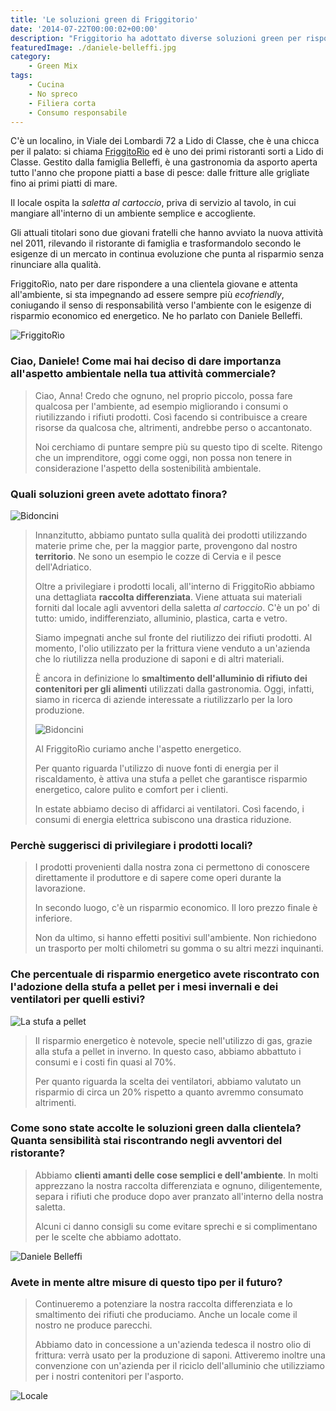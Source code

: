 ```yaml
---
title: 'Le soluzioni green di Friggitorio'
date: '2014-07-22T00:00:02+00:00'
description: "Friggitorio ha adottato diverse soluzioni green per rispondere a una clientela giovane e sempre più sensibile all'aspetto ambientale."
featuredImage: ./daniele-belleffi.jpg
category:
    - Green Mix
tags:
    - Cucina
    - No spreco
    - Filiera corta
    - Consumo responsabile
---
```


C'è un localino, in Viale dei Lombardi 72 a Lido di Classe, che è una chicca per il palato: si chiama [FriggitoRìo](http://www.friggitorio.com/Friggitorio/Friggitorio_LIDO_DI_CLASSE.html) ed è uno dei primi ristoranti sorti a Lido di Classe.
Gestito dalla famiglia Belleffi, è una gastronomia da asporto aperta tutto l'anno che propone piatti a base di pesce: dalle fritture alle grigliate fino ai primi piatti di mare.

Il locale ospita la _saletta al cartoccio_, priva di servizio al tavolo, in cui mangiare all'interno di un ambiente semplice e accogliente.

Gli attuali titolari sono due giovani fratelli che hanno avviato la nuova attività nel 2011, rilevando il ristorante di famiglia e trasformandolo secondo le esigenze di un mercato in continua evoluzione che punta al risparmio senza rinunciare alla qualità.

FriggitoRìo, nato per dare rispondere a una clientela giovane e attenta all'ambiente, si sta impegnando ad essere sempre più _ecofriendly_, coniugando il senso di responsabilità verso l'ambiente con le esigenze di risparmio economico ed energetico.
Ne ho parlato con Daniele Belleffi.

![FriggitoRìo](./logo.jpg)

### Ciao, Daniele! Come mai hai deciso di dare importanza all'aspetto ambientale nella tua attività commerciale?

> Ciao, Anna! Credo che ognuno, nel proprio piccolo, possa fare qualcosa per l'ambiente, ad esempio migliorando i consumi o riutilizzando i rifiuti prodotti. Così facendo si contribuisce a creare risorse da qualcosa che, altrimenti, andrebbe perso o accantonato.
>
> Noi cerchiamo di puntare sempre più su questo tipo di scelte. Ritengo che un imprenditore, oggi come oggi, non possa non tenere in considerazione l'aspetto della sostenibilità ambientale.

### Quali soluzioni green avete adottato finora?

![Bidoncini](./bidoncini-1.jpg)

> Innanzitutto, abbiamo puntato sulla qualità dei prodotti utilizzando materie prime che, per la maggior parte, provengono dal nostro **territorio**. Ne sono un esempio le cozze di Cervia e il pesce dell'Adriatico.
>
> Oltre a privilegiare i prodotti locali, all'interno di FriggitoRìo abbiamo una dettagliata **raccolta differenziata**. Viene attuata sui materiali forniti dal locale agli avventori della saletta _al cartoccio_. C'è un po' di tutto: umido, indifferenziato, alluminio, plastica, carta e vetro.
>
> Siamo impegnati anche sul fronte del riutilizzo dei rifiuti prodotti. Al momento, l'olio utilizzato per la frittura viene venduto a un'azienda che lo riutilizza nella produzione di saponi e di altri materiali.
>
> È ancora in definizione lo **smaltimento dell'alluminio di rifiuto dei contenitori per gli alimenti** utilizzati dalla gastronomia. Oggi, infatti, siamo in ricerca di aziende interessate a riutilizzarlo per la loro produzione.
>
> ![Bidoncini](./bidoncini-2.jpg)
>
> Al FriggitoRìo curiamo anche l'aspetto energetico.
>
> Per quanto riguarda l'utilizzo di nuove fonti di energia per il riscaldamento, è attiva una stufa a pellet che garantisce risparmio energetico, calore pulito e comfort per i clienti.
>
> In estate abbiamo deciso di affidarci ai ventilatori. Così facendo, i consumi di energia elettrica subiscono una drastica riduzione.

### Perchè suggerisci di privilegiare i prodotti locali?

> I prodotti provenienti dalla nostra zona ci permettono di conoscere direttamente il produttore e di sapere come operi durante la lavorazione.
>
> In secondo luogo, c'è un risparmio economico. Il loro prezzo finale è inferiore.
>
> Non da ultimo, si hanno effetti positivi sull'ambiente. Non richiedono un trasporto per molti chilometri su gomma o su altri mezzi inquinanti.

### Che percentuale di risparmio energetico avete riscontrato con l'adozione della stufa a pellet per i mesi invernali e dei ventilatori per quelli estivi?

![La stufa a pellet](./stufa.jpg)

> Il risparmio energetico è notevole, specie nell'utilizzo di gas, grazie alla stufa a pellet in inverno. In questo caso, abbiamo abbattuto i consumi e i costi fin quasi al 70%.
>
> Per quanto riguarda la scelta dei ventilatori, abbiamo valutato un risparmio di circa un 20% rispetto a quanto avremmo consumato altrimenti.

### Come sono state accolte le soluzioni green dalla clientela? Quanta sensibilità stai riscontrando negli avventori del ristorante?

> Abbiamo **clienti amanti delle cose semplici e dell'ambiente**. In molti apprezzano la nostra raccolta differenziata e ognuno, diligentemente, separa i rifiuti che produce dopo aver pranzato all'interno della nostra saletta.
>
> Alcuni ci danno consigli su come evitare sprechi e si complimentano per le scelte che abbiamo adottato.

![Daniele Belleffi](./dan.jpg)

### Avete in mente altre misure di questo tipo per il futuro?

> Continueremo a potenziare la nostra raccolta differenziata e lo smaltimento dei rifiuti che produciamo. Anche un locale come il nostro ne produce parecchi.
>
> Abbiamo dato in concessione a un'azienda tedesca il nostro olio di frittura: verrà usato per la produzione di saponi. Attiveremo inoltre una convenzione con un'azienda per il riciclo dell'alluminio che utilizziamo per i nostri contenitori per l'asporto.

![Locale](./locale.jpg)

